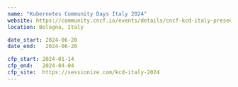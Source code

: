 ```yaml
---
name: "Kubernetes Community Days Italy 2024"
website: https://community.cncf.io/events/details/cncf-kcd-italy-presents-kcd-italy-2024/
location: Bologna, Italy

date_start: 2024-06-20
date_end:   2024-06-20

cfp_start: 2024-01-14
cfp_end:   2024-04-04
cfp_site:  https://sessionize.com/kcd-italy-2024
---
```

